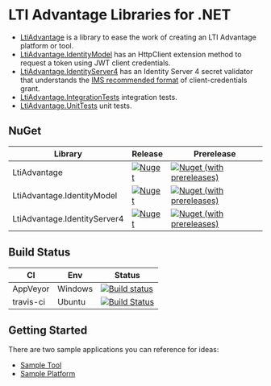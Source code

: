 # LTI Advantage Libraries for .NET

- [LtiAdvantage](https://github.com/LtiLibrary/LtiAdvantage/tree/master/src/LtiAdvantage) is a library to ease the work of creating an LTI Advantage platform or tool.
- [LtiAdvantage.IdentityModel](https://github.com/LtiLibrary/LtiAdvantage/tree/master/src/LtiAdvantage.IdentityModel) has an HttpClient extension method to request a token using JWT client credentials.
- [LtiAdvantage.IdentityServer4](https://github.com/LtiLibrary/LtiAdvantage/tree/master/src/LtiAdvantage.IdentityServer4) has an Identity Server 4 secret validator that understands the [IMS recommended format](https://www.imsglobal.org/spec/security/v1p0#using-json-web-tokens-with-oauth-2-0-client-credentials-grant) of client-credentials grant.
- [LtiAdvantage.IntegrationTests](https://github.com/LtiLibrary/LtiAdvantage/tree/master/test/LtiAdvantage.IntegrationTests) integration tests.
- [LtiAdvantage.UnitTests](https://github.com/LtiLibrary/LtiAdvantage/tree/master/test/LtiAdvantage.UnitTests) unit tests.

## NuGet
| Library | Release | Prerelease |
| --- | --- | --- |
| LtiAdvantage | [![Nuget](https://img.shields.io/nuget/v/LtiAdvantage)](https://www.nuget.org/packages/LtiAdvantage) | [![Nuget (with prereleases)](https://img.shields.io/nuget/vpre/LtiAdvantage)](https://www.nuget.org/packages/LtiAdvantage/absoluteLatest) |
| LtiAdvantage.IdentityModel | [![Nuget](https://img.shields.io/nuget/v/LtiAdvantage.IdentityModel)](https://www.nuget.org/packages/LtiAdvantage.IdentityModel) | [![Nuget (with prereleases)](https://img.shields.io/nuget/vpre/LtiAdvantage.IdentityModel)](https://www.nuget.org/packages/LtiAdvantage.IdentityModel/absoluteLatest) |
| LtiAdvantage.IdentityServer4 | [![Nuget](https://img.shields.io/nuget/v/LtiAdvantage.IdentityServer4)](https://www.nuget.org/packages/LtiAdvantage.IdentityServer4) |  [![Nuget (with prereleases)](https://img.shields.io/nuget/vpre/LtiAdvantage.IdentityServer4)](https://www.nuget.org/packages/LtiAdvantage.IdentityServer4/absoluteLatest) |

## Build Status

| CI | Env | Status |
| --- | --- | --- |
| AppVeyor | Windows | [![Build status](https://ci.appveyor.com/api/projects/status/osmx09wp6le8ue03?svg=true)](https://ci.appveyor.com/project/andyfmiller/ltiadvantage) |
| travis-ci | Ubuntu | [![Build Status](https://travis-ci.org/andyfmiller/LtiAdvantage.svg?branch=master)](https://travis-ci.org/andyfmiller/LtiAdvantage) |

## Getting Started

There are two sample applications you can reference for ideas:
- [Sample Tool](https://github.com/andyfmiller/LtiAdvantageTool)
- [Sample Platform](https://github.com/andyfmiller/LtiAdvantagePlatform)

